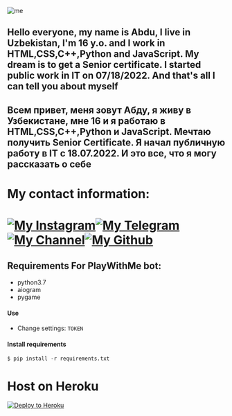 ![me](https://i.imgur.com/V1w0NfT.jpg)

## Hello everyone, my name is Abdu, I live in Uzbekistan, I'm 16 y.o. and I work in HTML,CSS,C++,Python and JavaScript. My dream is to get a Senior certificate. I started public work in IT on 07/18/2022. And that's all I can tell you about myself
## Всем привет, меня зовут Абду, я живу в Узбекистане, мне 16 и я работаю в HTML,CSS,C++,Python и JavaScript. Мечтаю получить Senior Certificate. Я начал публичную работу в IT с 18.07.2022. И это все, что я могу рассказать о себе

# My contact information:
# <a href="https://Instagram.com/abdu._uyghur"><img src="https://imgur.com/NTggXs5.jpg" alt="My Instagram"/></a><a href="https://t.me/abdu_uyghur"><img src="https://imgur.com/dZk7J45.jpg" alt="My Telegram"/></a><a href="https://t.me/abdutools"><img src="https://imgur.com/DpmbuIg.jpg" alt="My Channel"/></a><a href="https://github.com/AbduTools"><img src="https://imgur.com/6fJXKEg.jpg" alt="My Github"/></a>

## Requirements For PlayWithMe bot:
 * python3.7
 * aiogram
 * pygame

#### Use
* Change settings: ```TOKEN```

#### Install requirements
```$ pip install -r requirements.txt```

# Host on Heroku

<p><a href="https://heroku.com/deploy?template=https://github.com/AbduTools/playwithme"><img src="https://www.herokucdn.com/deploy/button.svg" alt="Deploy to Heroku"/></a></p>